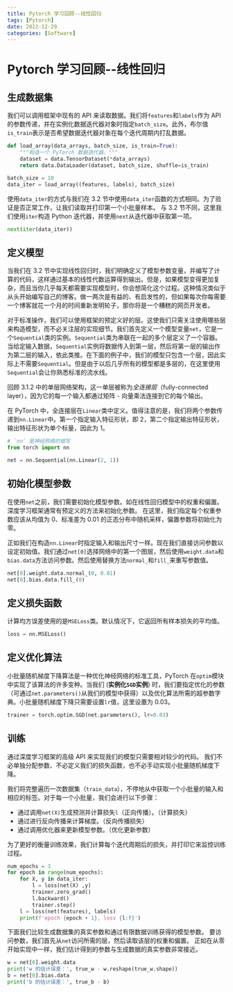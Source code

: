 ```yaml
---
title: Pytorch 学习回顾--线性回归
tags: [Pytorch]
date: 2022-12-29
categories: [Software]
---
```


# Pytorch 学习回顾--线性回归

## 生成数据集

我们可以调用框架中现有的 API 来读取数据。我们将`features`和`labels`作为 API 的参数传递，并在实例化数据迭代器对象时指定`batch_size`。此外，布尔值`is_train`表示是否希望数据迭代器对象在每个迭代周期内打乱数据。

```python
def load_array(data_arrays, batch_size, is_train=True): 
    """构造一个 PyTorch 数据迭代器。"""
    dataset = data.TensorDataset(*data_arrays)
    return data.DataLoader(dataset, batch_size, shuffle=is_train)
```

```python
batch_size = 10
data_iter = load_array((features, labels), batch_size)
```

<!-- more -->

使用`data_iter`的方式与我们在 3.2 节中使用`data_iter`函数的方式相同。为了验证是否正常工作，让我们读取并打印第一个小批量样本。
与 3.2 节不同，这里我们使用`iter`构造 Python 迭代器，并使用`next`从迭代器中获取第一项。

```python
next(iter(data_iter))
```

## 定义模型

当我们在 3.2 节中实现线性回归时，我们明确定义了模型参数变量，并编写了计算的代码，这样通过基本的线性代数运算得到输出。但是，如果模型变得更加复杂，而且当你几乎每天都需要实现模型时，你会想简化这个过程。这种情况类似于从头开始编写自己的博客。做一两次是有益的、有启发性的，但如果每次你每需要一个博客就花一个月的时间重新发明轮子，那你将是一个糟糕的网页开发者。

对于标准操作，我们可以使用框架的预定义好的层。这使我们只需关注使用哪些层来构造模型，而不必关注层的实现细节。我们首先定义一个模型变量`net`，它是一个`Sequential`类的实例。`Sequential`类为串联在一起的多个层定义了一个容器。当给定输入数据，`Sequential`实例将数据传入到第一层，然后将第一层的输出作为第二层的输入，依此类推。在下面的例子中，我们的模型只包含一个层，因此实际上不需要`Sequential`。但是由于以后几乎所有的模型都是多层的，在这里使用`Sequential`会让你熟悉标准的流水线。

回顾 3.1.2 中的单层网络架构，这一单层被称为*全连接层*（fully-connected layer），因为它的每一个输入都通过矩阵 - 向量乘法连接到它的每个输出。

在 PyTorch 中，全连接层在`Linear`类中定义。值得注意的是，我们将两个参数传递到`nn.Linear`中。第一个指定输入特征形状，即 2，第二个指定输出特征形状，输出特征形状为单个标量，因此为 1。

```python
# `nn` 是神经网络的缩写
from torch import nn

net = nn.Sequential(nn.Linear(2, 1))
```

## 初始化模型参数

在使用`net`之前，我们需要初始化模型参数。如在线性回归模型中的权重和偏置。
深度学习框架通常有预定义的方法来初始化参数。
在这里，我们指定每个权重参数应该从均值为 0、标准差为 0.01 的正态分布中随机采样，偏置参数将初始化为零。

正如我们在构造`nn.Linear`时指定输入和输出尺寸一样。现在我们直接访问参数以设定初始值。我们通过`net[0]`选择网络中的第一个图层，然后使用`weight.data`和`bias.data`方法访问参数。然后使用替换方法`normal_`和`fill_`来重写参数值。

```python
net[0].weight.data.normal_(0, 0.01)
net[0].bias.data.fill_(0)
```

## 定义损失函数

计算均方误差使用的是`MSELoss`类。默认情况下，它返回所有样本损失的平均值。

```python
loss = nn.MSELoss()
```

## 定义优化算法

小批量随机梯度下降算法是一种优化神经网络的标准工具，PyTorch 在`optim`模块中实现了该算法的许多变种。当我们 (**实例化`SGD`实例**) 时，我们要指定优化的参数（可通过`net.parameters()`从我们的模型中获得）以及优化算法所需的超参数字典。小批量随机梯度下降只需要设置`lr`值，这里设置为 0.03。

```python
trainer = torch.optim.SGD(net.parameters(), lr=0.03)
```

## 训练

通过深度学习框架的高级 API 来实现我们的模型只需要相对较少的代码。
我们不必单独分配参数、不必定义我们的损失函数，也不必手动实现小批量随机梯度下降。

我们将完整遍历一次数据集（`train_data`），不停地从中获取一个小批量的输入和相应的标签。对于每一个小批量，我们会进行以下步骤：

* 通过调用`net(X)`生成预测并计算损失`l`（正向传播）。（计算损失）
* 通过进行反向传播来计算梯度。（反向传播损失）
* 通过调用优化器来更新模型参数。（优化更新参数）

为了更好的衡量训练效果，我们计算每个迭代周期后的损失，并打印它来监控训练过程。

```python
num_epochs = 3
for epoch in range(num_epochs):
    for X, y in data_iter:
        l = loss(net(X) ,y)
        trainer.zero_grad()
        l.backward()
        trainer.step()
    l = loss(net(features), labels)
    print(f'epoch {epoch + 1}, loss {l:f}')
```

下面我们比较生成数据集的真实参数和通过有限数据训练获得的模型参数。
要访问参数，我们首先从`net`访问所需的层，然后读取该层的权重和偏置。
正如在从零开始实现中一样，我们估计得到的参数与生成数据的真实参数非常接近。

```python
w = net[0].weight.data
print('w 的估计误差：', true_w - w.reshape(true_w.shape))
b = net[0].bias.data
print('b 的估计误差：', true_b - b)
```
